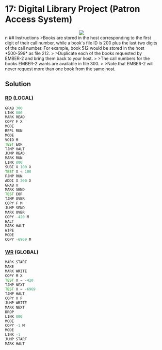 # 17: Digital Library Project (Patron Access System)
<div align='center'><img src='PB016.gif' /></div>
n
## Instructions
>Books are stored in the host corresponding to the first digit of their call number, while a book's file ID is 200 plus the last two digits of the call number. For example, book 512 would be stored in the host *500-599* as file 212.
>
>Duplicate each of the books requested by EMBER-2 and bring them back to your host.
>
>The call numbers for the books EMBER-2 wants are available in file 300.
>
>Note that EMBER-2 will never request more than one book from the same host.

## Solution

### [RD](RD.exa) (LOCAL)
```asm
GRAB 300
LINK 800
MARK READ
COPY F X
MODE
REPL RUN
MODE
VOID M
TEST EOF
TJMP HALT
JUMP READ
MARK RUN
LINK 800
SUBI X 100 X
TEST X < 100
FJMP RUN
ADDI X 200 X
GRAB X
MARK SEND
TEST EOF
TJMP OVER
COPY F M
JUMP SEND
MARK OVER
COPY -420 M
HALT
MARK HALT
WIPE
MODE
COPY -6969 M
```

### [WR](WR.exa) (GLOBAL)
```asm
MARK START
MAKE
MARK WRITE
COPY M X
TEST X = -420
TJMP NEXT
TEST X = -6969
TJMP HALT
COPY X F
JUMP WRITE
MARK NEXT
DROP
LINK 800
MODE
COPY -1 M
MODE
LINK -1
JUMP START
MARK HALT
```